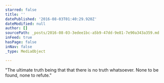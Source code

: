 ```yaml
---
starred: false
title: ''
datePublished: '2016-08-03T01:40:29.920Z'
dateModified: null
author: []
sourcePath: _posts/2016-08-03-3edee1bc-a5b9-47dd-9e81-7e90a343a359.md
inFeed: true
hasPage: false
inNav: false
_type: MediaObject

---
```

"The ultimate truth being that that there is no truth whatsoever. None to be found, none to refute."